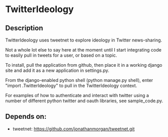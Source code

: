 # TwitterIdeology

## Description

TwitterIdeology uses tweetnet to explore ideology in Twitter news-sharing.

Not a whole lot else to say here at the moment until I start integrating code to easily pull in tweets for a user, or based on a topic.

To install, pull the application from github, then place it in a working django site and add it as a new application in settings.py.

From the django-enabled python shell (python manage.py shell), enter "import <site>.TwitterIdeology" to pull in the TwitterIdeology context.

For examples of how to authenticate and interact with twitter using a number of different python twitter and oauth libraries, see sample_code.py.

## Depends on:
- tweetnet: https://github.com/jonathanmorgan/tweetnet.git
